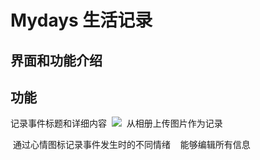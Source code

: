 # Mydays 生活记录

界面和功能介绍
---
功能
---
  记录事件标题和详细内容
  ![](https://github.com/) 
  从相册上传图片作为记录
  
  
  通过心情图标记录事件发生时的不同情绪
  
  能够编辑所有信息
  
  
  
